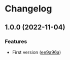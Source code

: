 # Changelog

## 1.0.0 (2022-11-04)


### Features

* First version ([ee9a96a](https://github.com/mcssym/messaging_flutter/commit/ee9a96aecdc385351c4bfbdcc470e36dbdb134a7))
